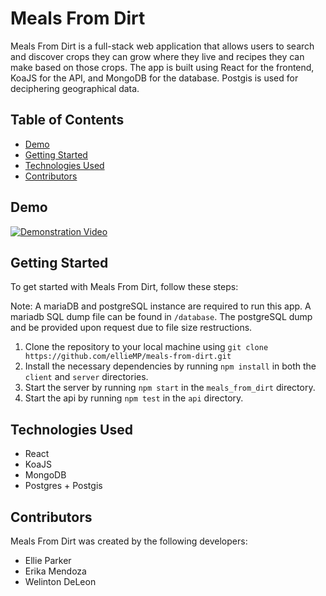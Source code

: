 # Meals From Dirt

Meals From Dirt is a full-stack web application that allows users to search and discover crops they can grow where they live and recipes they can make based on those crops. The app is built using React for the frontend, KoaJS for the API, and MongoDB for the database.  Postgis is used for deciphering geographical data.

## Table of Contents
- [Demo](#demo)
- [Getting Started](#getting-started)
- [Technologies Used](#technologies-used)
- [Contributors](#contributors)

## Demo

[![Demonstration Video](https://img.youtube.com/vi/jjRMVBHxS-s/0.jpg)](https://www.youtube.com/watch?v=jjRMVBHxS-s)

## Getting Started

To get started with Meals From Dirt, follow these steps:

Note: A mariaDB and postgreSQL instance are required to run this app.  A mariadb SQL dump file can be found in `/database`.  The postgreSQL dump and be provided upon request due to file size restructions.

1. Clone the repository to your local machine using `git clone https://github.com/ellieMP/meals-from-dirt.git`
2. Install the necessary dependencies by running `npm install` in both the `client` and `server` directories.
3. Start the server by running `npm start` in the `meals_from_dirt` directory.
4. Start the api by running `npm test` in the `api` directory.

## Technologies Used

- React
- KoaJS
- MongoDB
- Postgres + Postgis

## Contributors

Meals From Dirt was created by the following developers:

- Ellie Parker
- Erika Mendoza
- Welinton DeLeon
